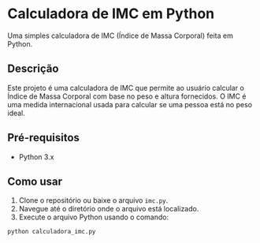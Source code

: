 # Calculadora de IMC em Python

Uma simples calculadora de IMC (Índice de Massa Corporal) feita em Python.

## Descrição

Este projeto é uma calculadora de IMC que permite ao usuário calcular o Índice de Massa Corporal com base no peso e altura fornecidos. O IMC é uma medida internacional usada para calcular se uma pessoa está no peso ideal.

## Pré-requisitos

- Python 3.x

## Como usar

1. Clone o repositório ou baixe o arquivo `imc.py`.
2. Navegue até o diretório onde o arquivo está localizado.
3. Execute o arquivo Python usando o comando:

```sh
python calculadora_imc.py
